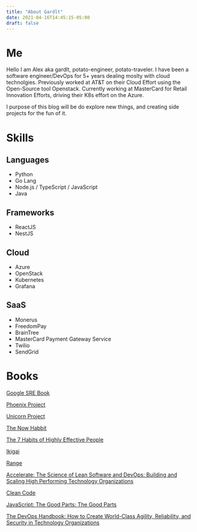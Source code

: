 ```yaml
---
title: "About Gardlt"
date: 2021-04-16T14:45:15-05:00
draft: false
---
```


# Me

Hello I am Alex aka gardlt, potato-engineer, potato-traveler.
I have been a software engineer/DevOps for 5+ years dealing moslty with cloud technolgies.
Previously worked at AT&T on their Cloud Effort using the Open-Source tool Openstack.
Currently working at MasterCard for Retail Innovation Efforts, driving their K8s effort on the Azure.

I purpose of this blog will be do explore new things, and creating side projects for the fun of it. 


# Skills
## Languages

* Python
* Go Lang
* Node.js / TypeScript / JavaScript
* Java

## Frameworks

* ReactJS
* NestJS

## Cloud

* Azure
* OpenStack
* Kubernetes
* Grafana

## SaaS

* Monerus
* FreedomPay
* BrainTree
* MasterCard Payment Gateway Service 
* Twilio
* SendGrid


# Books

[Google SRE Book](https://sre.google/sre-book/table-of-contents/)

[Phoenix Project](https://www.amazon.com/dp/B078Y98RG8)

[Unicorn Project](https://www.amazon.com/gp/product/B07QT9QR41)

[The Now Habbit](https://www.amazon.com/Now-Habit-Overcoming-Procrastination-Guilt-Free-ebook/dp/B001QNVP7M)

[The 7 Habits of Highly Effective People](https://www.amazon.com/Habits-Highly-Effective-People-Anniversary/dp/1642503177)

[Ikigai](https://www.amazon.com/gp/product/B01NAG34EH)

[Range](https://www.amazon.com/gp/product/B07H1ZYWTM)

[Accelerate: The Science of Lean Software and DevOps: Building and Scaling High Performing Technology Organizations](https://www.amazon.com/gp/product/B07B9F83WM)

[Clean Code](https://www.amazon.com/Clean-Code-Handbook-Software-Craftsmanship-ebook/dp/B001GSTOAM)

[JavaScript: The Good Parts: The Good Parts](https://www.amazon.com/gp/product/B0026OR2ZY)

[The DevOps Handbook: How to Create World-Class Agility, Reliability, and Security in Technology Organizations](https://www.amazon.com/gp/product/B00JC9WG70)
